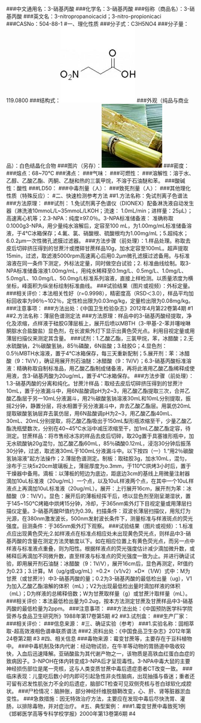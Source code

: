 ###中文通用名：3-硝基丙酸
###化学名：3-硝基丙酸
###俗称（商品名）：3-硝基丙酸
###英文名：3-nitropropanoicacid；3-nitro-propionicaci
###CASNo：504-88-1
#一、理化性质
###分子式：C3H5NO4
###分子量：119.0800
###结构式：![结构式](./assets/duwu/3-硝基丙酸/@0结构式.jpg)
###外观（纯品与商业品）：白色结晶化合物
###图片（另存）：![外观](./assets/duwu/3-硝基丙酸/@1外观.jpg)
###密度：
###熔点：68~70°C
###沸点：
###气味：
###可燃性：
###溶解性：溶于水、乙醇、乙酸乙酯、丙酮、乙醚和热的三氯甲烷，不溶于石油醚和苯。
###酸碱性：酸性
###LD50：
###中毒剂量（人）：
###致死剂量（人）：
###其他理化性质（特殊反应）：
#二、快速检测参考方法
##1.方法名称：免试剂离子色谱法
###方法原理：
###试剂： 1.免试剂离子色谱仪（DIONEX）配备淋洗液自动发生器（淋洗液10mmoL/L~35mmoL/LKOH；流速： 1.0mL/min；进样量：25μL）；高速离心机等；2.3-NPA：纯度≥97.0％。3-NPA标准储备液： 准确称取0.1000g3-NPA，用少量纯水溶解后，定容至100 mL，为1.00mg/mL标准储备溶液，于4℃冰箱保存；4.氟、氯、硝酸根、硫酸根均为1.00mg/mL；5.超纯水；6.0.2μm一次性微孔滤膜过滤器。
###方法步骤（前处理）：1.样品处理。称取去皮后切碎挤压得到的甘蔗汁或搅碎甘蔗样品10g，加水定容至100mL。超声提取15min，过滤，取滤液5000rpm高速离心后用0.2μm微孔滤膜过滤备用。与标准溶液在同一条件下测定，外标法定量，同时做空白试验；2. 标准曲线绘制。取3-NPA标准储备溶液1.00mg/mL，用纯水稀释至0.1mg/L、0.5mg/L、1.0mg/L、5.0mg/L、10.0mg/L、50.0mg/L标准系列溶液，直接上样检测。以质量浓度为横坐标，峰面积为纵坐标绘制标准曲线。
###试验结果（图片或视频）：外标定量。
###相关评价：本法相关性好（r=0.9998），精密度高（RSD＜3.0），样品平均加标回收率为96％~102％，定性检出限为0.03mg/kg，定量检出限为0.08mg/kg。
###注意事项：
###方法出处：《中国卫生检验杂志》2012年4月第22卷第4期 #1
##2.方法名称：薄层色谱测定法
###方法原理：样品中的3-硝基丙酸经提取，净化及浓缩，点样液于硅胶G薄层板上，展开后喷以MBTH（3-甲基-2-苯并噻唑啉酮腙水合盐酸盐）显色剂，在长波紫外灯下显示出黄色荧光点。利用目视定量或用薄层扫描仪来测定其含量。
###试剂：1.乙酸乙酯，三氯甲烷，苯，冰醋酸；2.无水硫酸钠，2％碳酸氢钠，85％磷酸，6N盐酸；3.硅胶G；4.显色剂：0.5％MBTH水溶液，置于4℃冰箱保存，每三天重新配制；5.展开剂：苯：冰醋酸（9：1V/V），确证用展开剂石油醚：冰醋酸（9：1V/V）；6.3-硝基丙酸标准溶液：精确称取自制标准品，用乙酸乙酯制成储备液，再将此液用乙酸乙酯稀释成使用液，含3-硝基丙酸为20ug/mL，置于4℃冰箱保存。
###方法步骤（前处理）：1.3-硝基丙酸的分离和纯化。甘蔗汁样品：取经去皮后切碎挤压得到的甘蔗汁10mL，置于分液漏斗中，用6N盐酸调pH为2~3，用乙酸乙酯提取三次，合并乙酸乙酯层于另一10mL分液漏斗，用2％碳酸氢钠溶液30mL和10mL分别提取，振摇2分钟，静置分层，将水相置于另分液漏斗中，弃去乙酸乙酯层。用氯仿20mL提取碳酸氢钠层弃去氯仿层，用6N盐酸调pH为2~3，用乙酸乙酯40mL、30mL、20mL分别提取，将乙酸乙酯吸出于150mL梨形瓶浓缩至干，少量乙酸乙酯洗瓶壁数次，分别在40~45℃水浴中减压浓缩至干，加1mL乙酸乙酯定容，待测定。甘蔗样品：将市售经冰冻的样品去皮后切碎，取20g置于具塞锥形瓶中，加无水硫酸钠20g混匀，加乙酸乙酯60mL，85％磷酸0.12mL，浸泡30分钟后振荡30分钟，过滤，取滤液30mL于100mL分液漏斗中。以下按四（一）1.“用2％碳酸氢钠溶液”起方法操作；2.薄层色谱测定。制板：取硅胶3g，加水10mL，混匀，涂布于三块5x20cm玻璃板上，薄层厚度为o.3mm，于110℃烘烤3小时后，置于干燥器中备用。滴板：以薄板的短边为底边，距底边3cm的基线上用微量注射器滴加10uL标准液（20ug/mL）一个点，以及10uL样液两个点，在其中一个10uL样液点上再滴加10uL标准液（20ug/mL）。展开：上行展开16cm，展开剂为苯：冰醋酸（9：1V/V）。显色：展开后的薄板经挥干后，喷以显色剂至刚呈潮湿状，置于145~150℃烤箱中烘烤15分钟，冷却，于365nm紫外灯下目视定量或用薄层扫描仪定量。3-硝基丙酸Rf值约为0.39。扫描条件：双波长薄层扫描仪，用氖灯为光源，在380nm激发波长，500nm发射波长条件下，测量标准与样液斑点的荧光强度。目测条件：于365nm紫外灯下观察。
###试验结果（图片或视频）：1.标准点应出现黄色荧光;2.如样液点在标准点相应处未出现黄色荧光点，则样品中3-硝基丙酸的含量在测定方法灵敏度以下。如在相应位置上有黄色荧光点，而另一点中样液与标准液点重叠，则为阳性。根据样液点的荧光强度估计减少滴加微升数，或稀释后再滴加不同微升数，直至样液与标准点的荧光强度一致为止。并进行确证试验，即用展开剂石油醚：冰醋酸（9：1V/V），展开16cm后，显色再测定，Rf值约为0.23；3.计算。M（ug/g或ug/mL）=0.2×（v1/v2）×D×（1/W）式中：M为甘蔗（或甘蔗汁）中3-硝基丙酸的量；0.2为3-硝基丙酸的最低检出量（ug），V1为加入乙酸乙酯溶解的体积（mL）；V2为出现最低检出量时滴加样液的体积（mL）；D为样液的总稀释倍数；W为甘蔗取样量（g）或甘蔗汁取样量（mL）。
###相关评价：本法最低检出量为0.2ug，按本方法测定甘蔗及甘蔗样品中3-硝基丙酸的最低检量为2ppm。
###注意事项：
###方法出处：《中国预防医学科学院营养与食品卫生研究所》1988年第17卷第5期 #2
##3.试剂盒：
###生产厂家：
###相关评价：
###信息来源：
#三、确证实验（参考）
###1.实验名称：固相萃取-超高效液相色谱串联质谱法
###2.资料出处：《中国食品卫生杂志》2012年第24卷第2期 #3
#四、相关信息
###毒物来源：霉变甘蔗等，主要存在于豆科植物中。
###中毒机制及体内代谢：经动物试验，在牛羊等动物的胃肠道中吸收较快，入血后迅速降解。亚硝酸盐为其代谢产物之一，该物质是高铁血红蛋白血症的致病因子。3-NPOH在体内转变成3-NPA后才呈现毒性。3-NPA中毒大鼠的主要神经损伤部位是尾一壳核，这与人类变质甘蔗中毒后遗症患者CT改变一致。
###临床表现：儿童吃后数小时内即可引起急性非炎性脑病，出现抽搐与昏迷；重者还可留有迟发性肌张力不全的后遗症，脑部CT检查可见双侧壳核与苍白球软化成腔状。
###尸检情况：脑肿胀，部分神经纤维脱髓鞘改变，心、肝、肾等脏器淤血变性。
###急救措施：因无特效治疗方法，主要应在发现中毒后尽快洗胃、灌肠，以排除毒物，并对症治疗。
#五、典型案例：
###1.霉变甘蔗中毒致死1例 《邯郸医学高等专科学校学报》2000年第13卷第6期 #4

